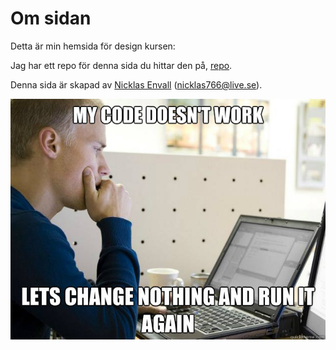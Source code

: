 Om sidan
==============================================

Detta är min hemsida för design kursen:

Jag har ett repo för denna sida du hittar den på, [repo](https://github.com/Nicklas766/anax-flat).

Denna sida är skapad av [Nicklas Envall](http://www.student.bth.se/~nien16/dbwebb-kurser/htmlphp/me/kmom06/me6/me.php) (nicklas766@live.se).

![memebild](../htdocs/img/thebest.jpg)
